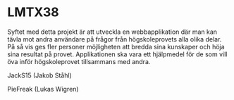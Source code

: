 # LMTX38

Syftet med detta projekt är att utveckla en webbapplikation där man kan tävla mot andra användare på frågor från högskoleprovets alla olika delar. På så vis ges fler personer möjligheten att bredda sina kunskaper och höja sina resultat på provet. Applikationen ska vara ett hjälpmedel för de som vill öva inför högskoleprovet tillsammans med andra. 


JackS15 (Jakob Ståhl)

PieFreak (Lukas Wigren)
